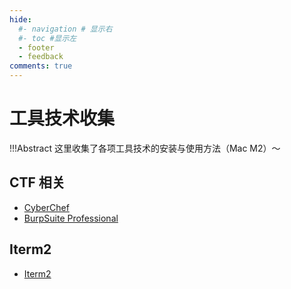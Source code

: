 ```yaml
---
hide:
  #- navigation # 显示右
  #- toc #显示左
  - footer
  - feedback
comments: true
---   
```


# 工具技术收集

!!!Abstract
    这里收集了各项工具技术的安装与使用方法（Mac M2）～

## CTF 相关

- [CyberChef](CTF/CyberChef/CyberChef/)
- [BurpSuite Professional](CTF/BurpSuite%20Professional/BurpSuite%20Professional/)
  
## Iterm2

- [Iterm2](Iterm2/Iterm2/)